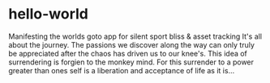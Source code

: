 # hello-world
Manifesting the worlds goto app for silent sport bliss &amp; asset tracking
It's all about the journey. The passions we discover along the way can only truly be appreciated after the chaos has driven us to our knee's. This idea of surrendering is forgien to the monkey mind. For this surrender to a power greater than ones self is a liberation and acceptance of life as it is...
